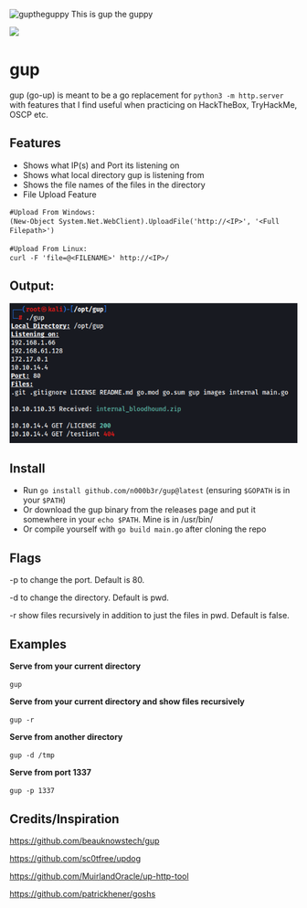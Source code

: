 ![guptheguppy](images/guptheguppy_small.png?raw=true "guptheguppy")
This is gup the guppy

<a href="https://www.buymeacoffee.com/beauknowstech"><img src="https://img.buymeacoffee.com/button-api/?text=Buy me a slice&emoji=🍕&slug=beauknowstech&button_colour=FF5F5F&font_colour=ffffff&font_family=Lato&outline_colour=000000&coffee_colour=FFDD00" /></a>

# gup

gup (go-up) is meant to be a go replacement for `python3 -m http.server` with features that I find useful when practicing on HackTheBox, TryHackMe, OSCP etc. 

## Features
* Shows what IP(s) and Port its listening on
* Shows what local directory gup is listening from
* Shows the file names of the files in the directory
* File Upload Feature
```
#Upload From Windows:
(New-Object System.Net.WebClient).UploadFile('http://<IP>', '<Full Filepath>')

#Upload From Linux:
curl -F 'file=@<FILENAME>' http://<IP>/
```

## Output:
![gup](images/gup.png?raw=true "output")

## Install

* Run `go install github.com/n000b3r/gup@latest` (ensuring `$GOPATH` is in your `$PATH`)
* Or download the gup binary from the releases page and put it somewhere in your `echo $PATH`. Mine is in /usr/bin/
* Or compile yourself with `go build main.go` after cloning the repo

## Flags

-p to change the port. Default is 80.

-d to change the directory. Default is pwd.

-r show files recursively in addition to just the files in pwd. Default is false. 

## Examples

**Serve from your current directory**

`gup`

**Serve from your current directory and show files recursively**

`gup -r`

**Serve from another directory**

`gup -d /tmp`

**Serve from port 1337**

`gup -p 1337`

  
## Credits/Inspiration

https://github.com/beauknowstech/gup

https://github.com/sc0tfree/updog

https://github.com/MuirlandOracle/up-http-tool

https://github.com/patrickhener/goshs
